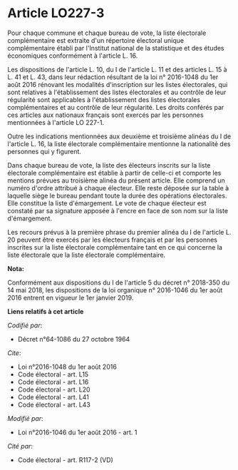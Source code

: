 # Article LO227-3

Pour chaque commune et chaque bureau de vote, la liste électorale complémentaire est extraite d'un répertoire électoral
unique complémentaire établi par l'Institut national de la statistique et des études économiques conformément à l'article L.
16. 

Les dispositions de l'article L. 10, du I de l'article L. 11 et des articles L. 15 à L. 41 et L. 43, dans leur rédaction
résultant de la  loi n° 2016-1048 du 1er août 2016  rénovant les modalités d'inscription sur les listes électorales, qui sont
relatives à l'établissement des listes électorales et au contrôle de leur régularité sont applicables à l'établissement des
listes électorales complémentaires et au contrôle de leur régularité. Les droits conférés par ces articles aux nationaux
français sont exercés par les personnes mentionnées à l'article LO 227-1. 

Outre les indications mentionnées aux deuxième et troisième alinéas du I de l'article L. 16, la liste électorale
complémentaire mentionne la nationalité des personnes qui y figurent. 

Dans chaque bureau de vote, la liste des électeurs inscrits sur la liste électorale complémentaire est établie à partir de
celle-ci et comporte les mentions prévues au troisième alinéa du présent article. Elle comprend un numéro d'ordre attribué à
chaque électeur. Elle reste déposée sur la table à laquelle siège le bureau pendant toute la durée des opérations
électorales. Elle constitue la liste d'émargement. Le vote de chaque électeur est constaté par sa signature apposée à l'encre
en face de son nom sur la liste d'émargement. 

Les recours prévus à la première phrase du premier alinéa du I de l'article L. 20 peuvent être exercés par les électeurs
français et par les personnes inscrites sur la liste électorale complémentaire tant en ce qui concerne la liste électorale
que la liste électorale complémentaire.

**Nota:**

Conformément aux dispositions du I de l'article 5 du décret n° 2018-350 du 14 mai 2018, les dispositions de la loi organique
n° 2016-1046 du 1er août 2016 entrent en vigueur le 1er janvier 2019.

**Liens relatifs à cet article**

_Codifié par_:

  - Décret n°64-1086 du 27 octobre 1964

_Cite_:

  - Loi n°2016-1048 du 1er août 2016
  - Code électoral - art. L15
  - Code électoral - art. L16
  - Code électoral - art. L20
  - Code électoral - art. L41
  - Code électoral - art. L43

_Modifié par_:

  - Loi n°2016-1046 du 1er août 2016 - art. 1

_Cité par_:

  - Code électoral - art. R117-2 (VD)
